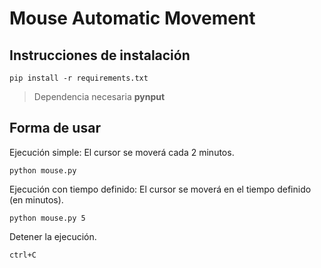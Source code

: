 # Mouse Automatic Movement

## Instrucciones de instalación
```
pip install -r requirements.txt
```
> Dependencia necesaria **pynput**

## Forma de usar
Ejecución simple: El cursor se moverá cada 2 minutos.
```
python mouse.py 
```


Ejecución con tiempo definido: El cursor se moverá en el tiempo definido (en minutos).
```
python mouse.py 5
```


Detener la ejecución.
```
ctrl+C
```
